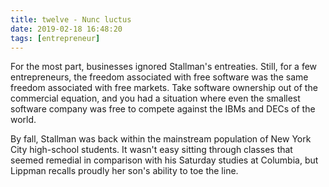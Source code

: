```yaml
---
title: twelve - Nunc luctus
date: 2019-02-18 16:48:20
tags: [entrepreneur]
---
```

For the most part, businesses ignored Stallman's entreaties. Still, for a few entrepreneurs, the freedom associated with free software was the same freedom associated with free markets. Take software ownership out of the commercial equation, and you had a situation where even the smallest software company was free to compete against the IBMs and DECs of the world.

By fall, Stallman was back within the mainstream population of New York City high-school students. It wasn't easy sitting through classes that seemed remedial in comparison with his Saturday studies at Columbia, but Lippman recalls proudly her son's ability to toe the line.